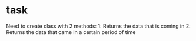 # task
Need to create class with 2 methods:
1:  Returns the data that is coming in
2:  Returns the data that came in a certain period of time
